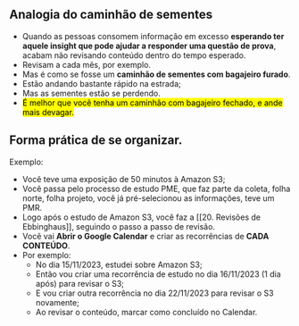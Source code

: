 ## Analogia do caminhão de sementes
- Quando as pessoas consomem informação em excesso **esperando ter aquele insight que pode ajudar a responder uma questão de prova**, acabam não revisando conteúdo dentro do tempo esperado. 
- Revisam a cada mês, por exemplo.
- Mas é como se fosse um **caminhão de sementes com bagajeiro furado**.
- Estão andando bastante rápido na estrada;
- Mas as sementes estão se perdendo.
- <mark class="hltr-red">É melhor que você tenha um caminhão com bagajeiro fechado, e ande mais devagar.</mark>

## Forma prática de se organizar.
Exemplo:
- Você teve uma exposição de 50 minutos à Amazon S3;
- Você passa pelo processo de estudo PME, que faz parte da coleta, folha norte, folha projeto, você já pré-selecionou as informações, teve um PMR.
- Logo após o estudo de Amazon S3, você faz a [[20. Revisões de Ebbinghaus]], seguindo o passo a passo de revisão.
- Você vai **Abrir o Google Calendar** e criar as recorrências de **CADA CONTEÚDO**.
- Por exemplo:
	- No dia 15/11/2023, estudei sobre Amazon S3;
	- Então vou criar uma recorrência de estudo no dia 16/11/2023 (1 dia após) para revisar o S3;
	- E vou criar outra recorrência no dia 22/11/2023 para revisar o S3 novamente;
	- Ao revisar o conteúdo, marcar como concluído no Calendar.